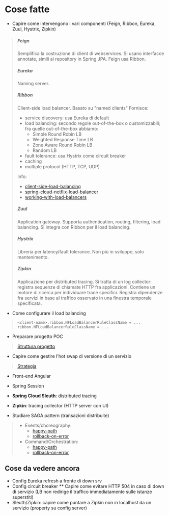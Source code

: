 # Cose fatte
* Capire come intervengono i vari componenti (Feign, Ribbon, Eureka, Zuul, Hystrix, Zipkin)

> ##### Feign
> Semplifica la costruzione di client di webservices.
> Si usano interfacce annotate, simili ai repository in Spring JPA.
> Feign usa Ribbon.
> 
> ##### Eureka
> Naming server.
> 
> ##### Ribbon
> Client-side load balancer.
> Basato su "named clients"
> Fornisce:
> * service discovery: usa Eureka di default
> * load balancing: secondo regole out-of-the-box o customizzabili; fra quelle out-of-the-box abbiamo:
>   * Simple Round Robin LB
>   * Weighted Response Time LB
>   * Zone Aware Round Robin LB
>   * Random LB
> * fault tolerance: usa Hystrix come circuit breaker
> * caching
> * multiple protocol (HTTP, TCP, UDP)
> 
> Info:
> * [client-side-load-balancing](https://spring.io/guides/gs/client-side-load-balancing/)
> * [spring-cloud-netflix-load-balancer](http://salerno-rafael.blogspot.com/2016/09/spring-cloud-netflix-load-balancer-with.html)
> * [working-with-load-balancers](https://github.com/Netflix/ribbon/wiki/Working-with-load-balancers#components-of-load-balancer)
> 
> ##### Zuul
> Application gateway.
> Supporta authentication, routing, filtering, load balancing.
> Si integra con Ribbon per il load balancing.
> 
> ##### Hystrix
> Libreria per latency/fault tolerance.
> Non più in sviluppo, solo mantenimento.
>
> ##### Zipkin
> Applicazione per distributed tracing.
> Si tratta di un log collector: registra sequenze di chiamate HTTP fra applicazioni.
> Contiene un motore di ricerca per individuare trace specifici.
> Registra dipendenze fra servizi in base al traffico osservato in una finestra temporale specificata.

* Come configurare il load balancing
> `<client-name>.ribbon.NFLoadBalancerRuleClassName = ...`
> `ribbon.NFLoadBalancerRuleClassName = ...`

* Preparare progetto POC
> [Struttura progetto](https://docs.google.com/drawings/d/1l7Am3nHJqjSYvjKBUiroqssNSLQzXHb-j8noKkNNUUU/edit?usp=sharing)

* Capire come gestire l'hot swap di versione di un servizio
> [Strategia](https://docs.google.com/drawings/d/1qhWYa_wOuLFtjJWA4nvn-6mlHM7JoMRukRHXvyyeSew/edit?usp=sharing)

* Front-end Angular
* Spring Session
* **Spring Cloud Sleuth**: distributed tracing
* **Zipkin**: tracing collector (HTTP server con UI)

* Studiare SAGA pattern (transazioni distribuite)
> * Events/choreography:
>   * [happy-path](https://blog.couchbase.com/wp-content/uploads/2018/01/Screen-Shot-2018-01-09-at-6.13.39-PM-768x817.png)
>   * [rollback-on-error](https://blog.couchbase.com/wp-content/uploads/2018/01/Screen-Shot-2018-01-09-at-6.36.17-PM-768x526.png)
> * Command/Orchestration:
>   * [happy-path](https://blog.couchbase.com/wp-content/uploads/2018/01/Screen-Shot-2018-01-11-at-7.40.54-PM-768x470.png)
>   * [rollback-on-error](https://blog.couchbase.com/wp-content/uploads/2018/01/Screen-Shot-2018-01-11-at-7.41.06-PM-768x489.png)

Cose da vedere ancora
---------------------
* Config Eureka refresh a fronte di down srv
* Config circuit breaker
** Capire come evitare HTTP 504 in caso di down di servizio (LB non redirige il traffico immediatamente sulle istanze superstiti)
* Sleuth/Zipkin: capire come puntare a Zipkin non in localhost da un servizio (property su config server)
